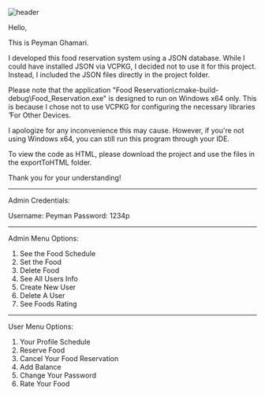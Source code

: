 ![header](https://capsule-render.vercel.app/api?type=waving&height=300&color=gradient&text=Food%20Reservation)

Hello,

This is Peyman Ghamari.

I developed this food reservation system using a JSON database. While I could have installed JSON via VCPKG, I decided not to use it for this project. Instead, I included the JSON files directly in the project folder.

Please note that the application "Food Reservation\cmake-build-debug\Food_Reservation.exe" is designed to run on Windows x64 only. This is because I chose not to use VCPKG for configuring the necessary libraries ّ For Other Devices.

I apologize for any inconvenience this may cause. However, if you're not using Windows x64, you can still run this program through your IDE.

To view the code as HTML, please download the project and use the files in the exportToHTML folder.

Thank you for your understanding!

__________________________________________________________________________________________________

Admin Credentials:

Username: Peyman
Password: 1234p
__________________________________________________________________________________________________

Admin Menu Options:

1. See the Food Schedule
2. Set the Food
3. Delete Food
4. See All Users Info
5. Create New User
6. Delete A User
7. See Foods Rating

_________________________________________________________________________________________________

User Menu Options:

1. Your Profile Schedule
2. Reserve Food
3. Cancel Your Food Reservation
4. Add Balance
5. Change Your Password
6. Rate Your Food
